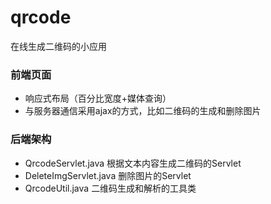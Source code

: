 # qrcode
在线生成二维码的小应用

### 前端页面
  * 响应式布局（百分比宽度+媒体查询）
  * 与服务器通信采用ajax的方式，比如二维码的生成和删除图片

### 后端架构
  * QrcodeServlet.java  根据文本内容生成二维码的Servlet
  * DeleteImgServlet.java 删除图片的Servlet
  * QrcodeUtil.java 二维码生成和解析的工具类
   
